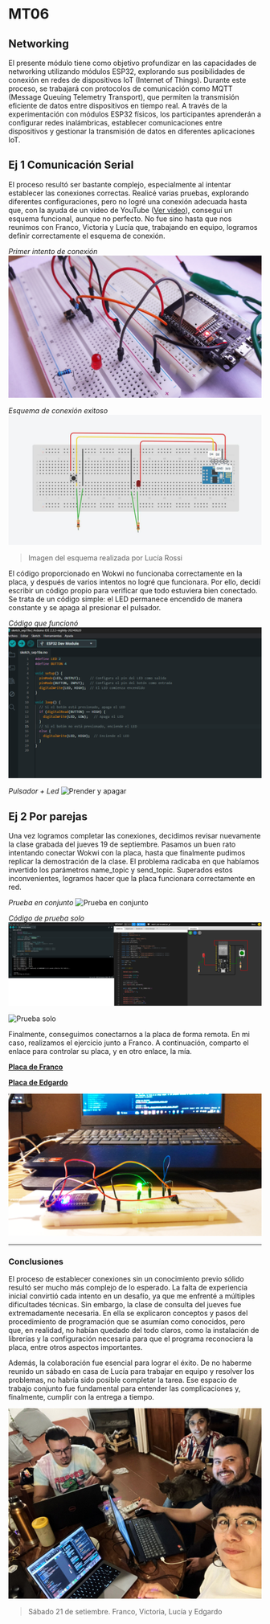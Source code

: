 # MT06 
## Networking

El presente módulo tiene como objetivo profundizar en las capacidades de networking utilizando módulos ESP32, explorando sus posibilidades de conexión en redes de dispositivos IoT (Internet of Things). Durante este proceso, se trabajará con protocolos de comunicación como MQTT (Message Queuing Telemetry Transport), que permiten la transmisión eficiente de datos entre dispositivos en tiempo real. A través de la experimentación con módulos ESP32 físicos, los participantes aprenderán a configurar redes inalámbricas, establecer comunicaciones entre dispositivos y gestionar la transmisión de datos en diferentes aplicaciones IoT.

## Ej 1 Comunicación Serial

El proceso resultó ser bastante complejo, especialmente al intentar establecer las conexiones correctas. Realicé varias pruebas, explorando diferentes configuraciones, pero no logré una conexión adecuada hasta que, con la ayuda de un video de YouTube ([Ver video](https://youtu.be/9BxXnjHSH7s?si=HtVYPlPXvxEZL9zW)), conseguí un esquema funcional, aunque no perfecto. No fue sino hasta que nos reunimos con Franco, Victoria y Lucía que, trabajando en equipo, logramos definir correctamente el esquema de conexión.

_Primer intento de conexión_
![Prueba fallida](../images/MT06/01_prueba_fallida.jpg)

_Esquema de conexión exitoso_
![Esquema de conexión exitoso](../images/MT06/02_ESQUEMA_DE_CONEXION.jpg)
> Imagen del esquema realizada por Lucía Rossi

El código proporcionado en Wokwi no funcionaba correctamente en la placa, y después de varios intentos no logré que funcionara. Por ello, decidí escribir un código propio para verificar que todo estuviera bien conectado. Se trata de un código simple: el LED permanece encendido de manera constante y se apaga al presionar el pulsador.

_Código que funcionó_
![Codigo propio](../images/MT06/04_codigo.png)

_Pulsador + Led_
![Prender y apagar](../images/MT06/03_prender_apagar_led.gif)


## Ej 2 Por parejas

Una vez logramos completar las conexiones, decidimos revisar nuevamente la clase grabada del jueves 19 de septiembre. Pasamos un buen rato intentando conectar Wokwi con la placa, hasta que finalmente pudimos replicar la demostración de la clase. El problema radicaba en que habíamos invertido los parámetros name_topic y send_topic. Superados estos inconvenientes, logramos hacer que la placa funcionara correctamente en red.

_Prueba en conjunto_
![Prueba en conjunto](../images/MT06/05_Wokwi_Placa.gif)

_Código de prueba solo_
![Codigo](../images/MT06/07_codigo_wokwi_placa.png)

![Prueba solo](../images/MT06/06_Wokwi_Placa_solo.gif)

Finalmente, conseguimos conectarnos a la placa de forma remota. En mi caso, realizamos el ejercicio junto a Franco. A continuación, comparto el enlace para controlar su placa, y en otro enlace, la mía.

**[Placa de Franco](https://wokwi.com/projects/409767097293815809)**

**[Placa de Edgardo](https://wokwi.com/projects/409681188014982145)**

![Conexion remota](../images/MT06/07_B_conexion_remota.png)

---------

### Conclusiones

El proceso de establecer conexiones sin un conocimiento previo sólido resultó ser mucho más complejo de lo esperado. La falta de experiencia inicial convirtió cada intento en un desafío, ya que me enfrenté a múltiples dificultades técnicas. Sin embargo, la clase de consulta del jueves fue extremadamente necesaria. En ella se explicaron conceptos y pasos del procedimiento de programación que se asumían como conocidos, pero que, en realidad, no habían quedado del todo claros, como la instalación de librerías y la configuración necesaria para que el programa reconociera la placa, entre otros aspectos importantes.

Además, la colaboración fue esencial para lograr el éxito. De no haberme reunido un sábado en casa de Lucía para trabajar en equipo y resolver los problemas, no habría sido posible completar la tarea. Ese espacio de trabajo conjunto fue fundamental para entender las complicaciones y, finalmente, cumplir con la entrega a tiempo.

![Foto Equipo](../images/MT06/08_conclusiones_foto_equipo.jpg)
> Sábado 21 de setiembre. Franco, Victoria, Lucía y Edgardo